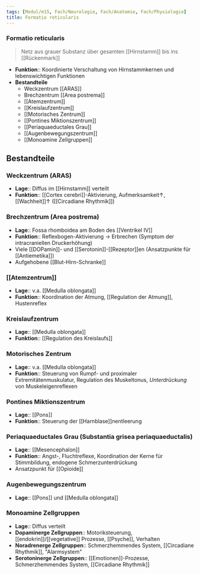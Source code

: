 ```yaml
---
tags: [Modul/m15, Fach/Neurologie, Fach/Anatomie, Fach/Physiologie]
title: Formatio reticularis
---
```

### Formatio reticularis 
> Netz aus grauer Substanz über gesamten [[Hirnstamm]] bis ins [[Rückenmark]]
- **Funktion**:: Koordinierte Verschaltung von Hirnstammkernen und lebenswichtigen Funktionen
- **Bestandteile**
	- Weckzentrum [[ARAS]]
	- Brechzentrum [[Area postrema]]
	- [[Atemzentrum]]
	- [[Kreislaufzentrum]]
	- [[Motorisches Zentrum]]
	- [[Pontines Miktionszentrum]]
	- [[Periaquaeductales Grau]]
	- [[Augenbewegungszentrum]]
	- [[Monoamine Zellgruppen]]

## Bestandteile
### Weckzentrum (ARAS)
- **Lage**:: Diffus im [[Hirnstamm]] verteilt
- **Funktion**:: [[Cortex cerebri]]-Aktivierung, Aufmerksamkeit↑, [[Wachheit]]↑ ([[Circadiane Rhythmik]])
### Brechzentrum (Area postrema)
- **Lage**:: Fossa rhomboidea am Boden des [[Ventrikel IV]]
- **Funktion**:: Reflexbogen-Aktivierung → Erbrechen (Symptom der intracraniellen Druckerhöhung)
- Viele [[DOPamin]]- und [[Serotonin]]-[[Rezeptor]]en (Ansatzpunkte für [[Antiemetika]])
- Aufgehobene [[Blut-Hirn-Schranke]]
### [[Atemzentrum]]
- **Lage**:: v.a. [[Medulla oblongata]]
- **Funktion**:: Koordination der Atmung, [[Regulation der Atmung]], Hustenreflex
### Kreislaufzentrum
- **Lage**:: [[Medulla oblongata]]
- **Funktion**:: [[Regulation des Kreislaufs]]
### Motorisches Zentrum
- **Lage**:: v.a. [[Medulla oblongata]]
- **Funktion**:: Steuerung von Rumpf- und proximaler Extremitätenmuskulatur, Regulation des Muskeltonus, *Unterdrückung* von Muskeleigenreflexen
### Pontines Miktionszentrum
- **Lage**:: [[Pons]]
- **Funktion**:: Steuerung der [[Harnblase]]nentleerung
### Periaquaeductales Grau (Substantia grisea periaquaeductalis)
- **Lage**:: [[Mesencephalon]]
- **Funktion**:: Angst-, Fluchtreflexe, Koordination der Kerne für Stimmbildung, endogene Schmerzunterdrückung
- Ansatzpunkt für [[Opioide]]
### Augenbewegungszentrum
- **Lage**:: [[Pons]] und [[Medulla oblongata]]
### Monoamine Zellgruppen
- **Lage**:: Diffus verteilt
- **Dopaminerge Zellgruppen**:: Motoriksteuerung, [[endokrin]]/[[vegetative]] Prozesse, [[Psyche]], Verhalten
- **Noradrenerge Zellgruppen**:: Schmerzhemmendes System, [[Circadiane Rhythmik]], "Alarmsystem"
- **Serotoninerge Zellgruppen**:: [[Emotionen]]-Prozesse, Schmerzhemmendes System, [[Circadiane Rhythmik]]